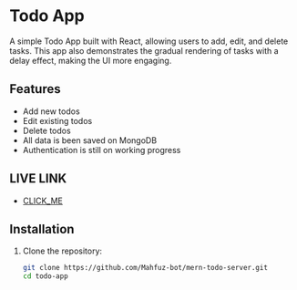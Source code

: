 # Todo App

A simple Todo App built with React, allowing users to add, edit, and delete tasks. This app also demonstrates the gradual rendering of tasks with a delay effect, making the UI more engaging.

## Features

-  Add new todos
-  Edit existing todos
-  Delete todos
-  All data is been saved on MongoDB
-  Authentication is still on working progress

## LIVE LINK

-  [CLICK_ME](https://mern-todo-ruddy.vercel.app)

## Installation

1. Clone the repository:

   ```bash
   git clone https://github.com/Mahfuz-bot/mern-todo-server.git
   cd todo-app
   ```
